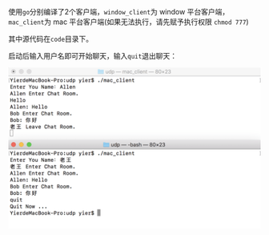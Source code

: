 使用`go`分别编译了2个客户端，`window_client`为 window 平台客户端，`mac_client`为 mac 平台客户端(如果无法执行，请先赋予执行权限 `chmod 777`)

其中源代码在`code`目录下。

启动后输入用户名即可开始聊天，输入`quit`退出聊天：

![image](https://github.com/iyichen/netty-udp-server/blob/master/demo/demo.png)
